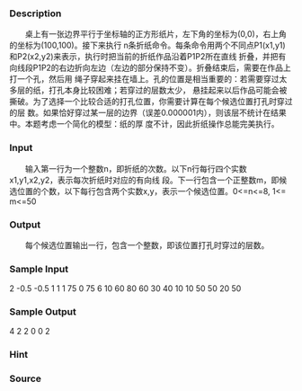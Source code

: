 
### Description
　　桌上有一张边界平行于坐标轴的正方形纸片，左下角的坐标为(0,0)，右上角的坐标为(100,100)。接下来执行
n条折纸命令。每条命令用两个不同点P1(x1,y1)和P2(x2,y2)来表示，执行时把当前的折纸作品沿着P1P2所在直线
折叠，并把有向线段P1P2的右边折向左边（左边的部分保持不变）。折叠结束后，需要在作品上打一个孔，然后用
绳子穿起来挂在墙上。孔的位置是相当重要的：若需要穿过太多层的纸，打孔本身比较困难；若穿过的层数太少，
悬挂起来以后作品可能会被撕破。为了选择一个比较合适的打孔位置，你需要计算在每个候选位置打孔时穿过的层
数。如果恰好穿过某一层的边界（误差0.000001内），则该层不统计在结果中。本题考虑一个简化的模型：纸的厚
度不计，因此折纸操作总能完美执行。
### Input
　　输入第一行为一个整数n，即折纸的次数。以下n行每行四个实数x1,y1,x2,y2，表示每次折纸时对应的有向线
段。下一行包含一个正整数m，即候选位置的个数，以下每行包含两个实数x,y，表示一个候选位置。0<=n<=8, 1<=
m<=50
### Output
　　每个候选位置输出一行，包含一个整数，即该位置打孔时穿过的层数。
### Sample Input
2
-0.5 -0.5 1 1
1 75 0 75
6
10 60
80 60
30 40
10 10
50 50
20 50
### Sample Output
4
2
2
0
0
2
### Hint


### Source
